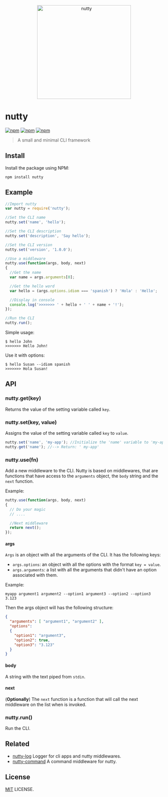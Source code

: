 <div align="center">
	<img width="300" src="https://avatars2.githubusercontent.com/u/24476707?v=3&s=200" alt="nutty">
	<br>
</div>

# nutty

[![npm](https://img.shields.io/npm/v/nutty.svg?style=flat-square)](https://www.npmjs.com/package/nutty)
[![npm](https://img.shields.io/npm/dt/nutty.svg?style=flat-square)](https://www.npmjs.com/package/nutty)
[![npm](https://img.shields.io/npm/l/nutty.svg?style=flat-square)](https://github.com/nuttyjs/nutty)

> A small and minimal CLI framework

## Install

Install the package using NPM:

```
npm install nutty
```

## Example

```javascript
//Import nutty
var nutty = require('nutty');

//Set the CLI name
nutty.set('name', 'hello');

//Set the CLI description
nutty.set('description', 'Say hello');

//Set the CLI version
nutty.set('version', '1.0.0');

//Use a middleware
nutty.use(function(args, body, next)
{
  //Get the name
  var name = args.arguments[0];

  //Get the hello word
  var hello = (args.options.idiom === 'spanish') ? 'Hola' : 'Hello';

  //Display in console
  console.log('>>>>>>> ' + hello + ' ' + name + '!');
});

//Run the CLI
nutty.run();
```

Simple usage:

```
$ hello John
>>>>>>> Hello John!
```

Use it with options:

```
$ hello Susan --idiom spanish
>>>>>>> Hola Susan!
```


## API

### nutty.get(key)

Returns the value of the setting variable called `key`.

### nutty.set(key, value)

Assigns the value of the setting variable called `key` to `value`.

```javascript
nutty.set('name', 'my-app'); //Initialize the 'name' variable to 'my-app'
nutty.get('name'); //--> Return: ' my-app'
```

### nutty.use(fn)

Add a new middleware to the CLI. Nutty is based on middlewares, that are functions that have access to the `arguments` object, the `body` string and the `next` function.

Example:

```javascript
nutty.use(function(args, body, next)
{
  // Do your magic
  // ....

  //Next middleware
  return next();
});
```

#### args

`Args` is an object with all the arguments of the CLI. It has the following keys:

- `args.options`: an object with all the options with the format `key = value`.
- `args.arguments`: a list with all the arguments that didn't have an option associated with them.

Example:

```
myapp argument1 argument2 --option1 argument3 --option2 --option3 3.123
```

Then the args object will has the following structure:

```json
{
  "arguments": [ "argument1", "argument2" ],
  "options":
  {
    "option1": "argument3",
    "option2": true,
    "option3": "3.123"
  }
}
```

#### body

A string with the text piped from `stdin`.

#### next

(**Optionally**) The `next` function is a function that will call the next middleware on the list when is invoked.


### nutty.run()

Run the CLI.

## Related

- [nutty-log](https://guthub.com/nuttyjs/nutty-log) Logger for cli apps and nutty middlewares.
- [nutty-command](https://github.com/nuttyjs/nutty-command) A command middleware for nutty.

## License

[MIT](./LICENSE) LICENSE.
